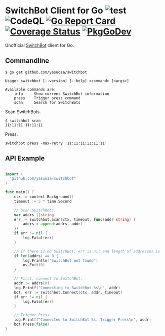# SwitchBot Client for Go  ![test](https://github.com/yasuoza/switchbot/workflows/test/badge.svg) ![CodeQL](https://github.com/yasuoza/switchbot/workflows/CodeQL/badge.svg?branch=master) [![Go Report Card](https://goreportcard.com/badge/github.com/yasuoza/switchbot)](https://goreportcard.com/report/github.com/yasuoza/switchbot) [![Coverage Status](https://coveralls.io/repos/github/yasuoza/switchbot/badge.svg?branch=master)](https://coveralls.io/github/yasuoza/switchbot?branch=master) [![PkgGoDev](https://pkg.go.dev/badge/github.com/yasuoza/switchbot)](https://pkg.go.dev/github.com/yasuoza/switchbot)

Unofficial [SwitchBot](https://www.switch-bot.com/) client for Go.

## Commandline

```
$ go get github.com/yasuoza/switchbot
```

```
Usage: switchbot [--version] [--help] <command> [<args>]

Available commands are:
    info     Show current SwitchBot information
    press    Trigger press command
    scan     Search for SwitchBots
```

Scan SwitchBots.

```
$ switchbot scan
11:11:11:11:11:11
```

Press.

```
switchbot press -max-retry '11:11:11:11:11:11'
```

## API Example

```go

import (
  "github.com/yasuoza/switchbot"
)

func main() {
	ctx := context.Background()
	timeout := 5 * time.Second

	// Scan SwitchBots.
	var addrs []string
	err := switchbot.Scan(ctx, timeout, func(addr string) {
		addrs = append(addrs, addr)
	})
	if err != nil {
		log.Fatal(err)
	}

	// If there is no SwitchBot, err is nil and length of addresses is 0.
	if len(addrs) == 0 {
		log.Println("SwitchBot not found")
		os.Exit(0)
	}

	// First, connect to SwitchBot.
	addr := addrs[0]
	log.Printf("Connecting to SwitchBot %s\n", addr)
	bot, err := switchbot.Connect(ctx, addr, timeout)
	if err != nil {
		log.Fatal(err)
	}

	// Trigger Press.
	log.Printf("Connected to SwitchBot %s. Trigger Press\n", addr)
	bot.Press(false)
}
```
